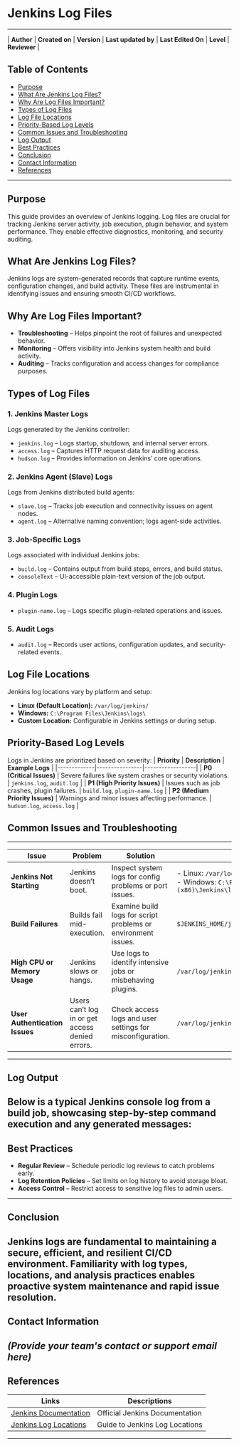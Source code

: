 # **Jenkins Log Files**  
---
| **Author** | **Created on** | **Version** | **Last updated by** | **Last Edited On** | **Level** | **Reviewer** |
## **Table of Contents**
- [Purpose](#purpose)  
- [What Are Jenkins Log Files?](#what-are-jenkins-log-files)  
- [Why Are Log Files Important?](#why-are-log-files-important)  
- [Types of Log Files](#types-of-log-files)  
- [Log File Locations](#log-file-locations)  
- [Priority-Based Log Levels](#priority-based-log-levels)  
- [Common Issues and Troubleshooting](#common-issues-and-troubleshooting)  
- [Log Output](#log-output)  
- [Best Practices](#best-practices)  
- [Conclusion](#conclusion)  
- [Contact Information](#contact-information)  
- [References](#references)  
---
## **Purpose**  
This guide provides an overview of Jenkins logging. Log files are crucial for tracking Jenkins server activity, job execution, plugin behavior, and system performance. They enable effective diagnostics, monitoring, and security auditing.
## **What Are Jenkins Log Files?**  
Jenkins logs are system-generated records that capture runtime events, configuration changes, and build activity. These files are instrumental in identifying issues and ensuring smooth CI/CD workflows.
## **Why Are Log Files Important?**  
- **Troubleshooting** – Helps pinpoint the root of failures and unexpected behavior.  
- **Monitoring** – Offers visibility into Jenkins system health and build activity.  
- **Auditing** – Tracks configuration and access changes for compliance purposes.  
## **Types of Log Files**  
### **1. Jenkins Master Logs**  
Logs generated by the Jenkins controller:
- `jenkins.log` – Logs startup, shutdown, and internal server errors.  
- `access.log` – Captures HTTP request data for auditing access.  
- `hudson.log` – Provides information on Jenkins’ core operations.  
### **2. Jenkins Agent (Slave) Logs**  
Logs from Jenkins distributed build agents:
- `slave.log` – Tracks job execution and connectivity issues on agent nodes.  
- `agent.log` – Alternative naming convention; logs agent-side activities.  
### **3. Job-Specific Logs**  
Logs associated with individual Jenkins jobs:
- `build.log` – Contains output from build steps, errors, and build status.  
- `consoleText` – UI-accessible plain-text version of the job output.  
### **4. Plugin Logs**  
- `plugin-name.log` – Logs specific plugin-related operations and issues.  
### **5. Audit Logs**  
- `audit.log` – Records user actions, configuration updates, and security-related events.  
## **Log File Locations**  
Jenkins log locations vary by platform and setup:
- **Linux (Default Location):** `/var/log/jenkins/`  
- **Windows:** `C:\Program Files\Jenkins\logs\`  
- **Custom Location:** Configurable in Jenkins settings or during setup.  
## **Priority-Based Log Levels**
Logs in Jenkins are prioritized based on severity:
| **Priority** | **Description** | **Example Logs** |
|-------------|----------------|------------------|
| **P0 (Critical Issues)** | Severe failures like system crashes or security violations. | `jenkins.log`, `audit.log` |
| **P1 (High Priority Issues)** | Issues such as job crashes, plugin failures. | `build.log`, `plugin-name.log` |
| **P2 (Medium Priority Issues)** | Warnings and minor issues affecting performance. | `hudson.log`, `access.log` |
## **Common Issues and Troubleshooting**  
---
| **Issue**                     | **Problem**                                      | **Solution**                                                     | **Logs to Check**  |
|------------------------------|--------------------------------------------------|------------------------------------------------------------------|---------------------|
| **Jenkins Not Starting**       | Jenkins doesn’t boot.                            | Inspect system logs for config problems or port issues.          | - Linux: `/var/log/jenkins/jenkins.log`<br>- Windows: `C:\Program Files (x86)\Jenkins\logs\jenkins.log` |
| **Build Failures**             | Builds fail mid-execution.                       | Examine build logs for script problems or environment issues.    | `$JENKINS_HOME/jobs/{job_name}/builds/{build_number}/log` |
| **High CPU or Memory Usage**   | Jenkins slows or hangs.                          | Use logs to identify intensive jobs or misbehaving plugins.       | `/var/log/jenkins/jenkins.log`, `$JENKINS_HOME/logs/` |
| **User Authentication Issues** | Users can’t log in or get access denied errors. | Check access logs and user settings for misconfiguration.         | `/var/log/jenkins/jenkins.log`, `$JENKINS_HOME/logs/` |
---
## **Log Output**
Below is a typical Jenkins console log from a build job, showcasing step-by-step command execution and any generated messages:
---
## **Best Practices**  
- **Regular Review** – Schedule periodic log reviews to catch problems early.  
- **Log Retention Policies** – Set limits on log history to avoid storage bloat.  
- **Access Control** – Restrict access to sensitive log files to admin users.  
---
## **Conclusion**  
Jenkins logs are fundamental to maintaining a secure, efficient, and resilient CI/CD environment. Familiarity with log types, locations, and analysis practices enables proactive system maintenance and rapid issue resolution.
---
## **Contact Information**  
*(Provide your team's contact or support email here)*
---
## **References**  
| Links | Descriptions |  
|-------|--------------|  
| [Jenkins Documentation](https://www.jenkins.io/doc/) | Official Jenkins Documentation |  
| [Jenkins Log Locations](https://www.jenkins.io/doc/book/system-administration/logging/) | Guide to Jenkins Log Locations |  
---
